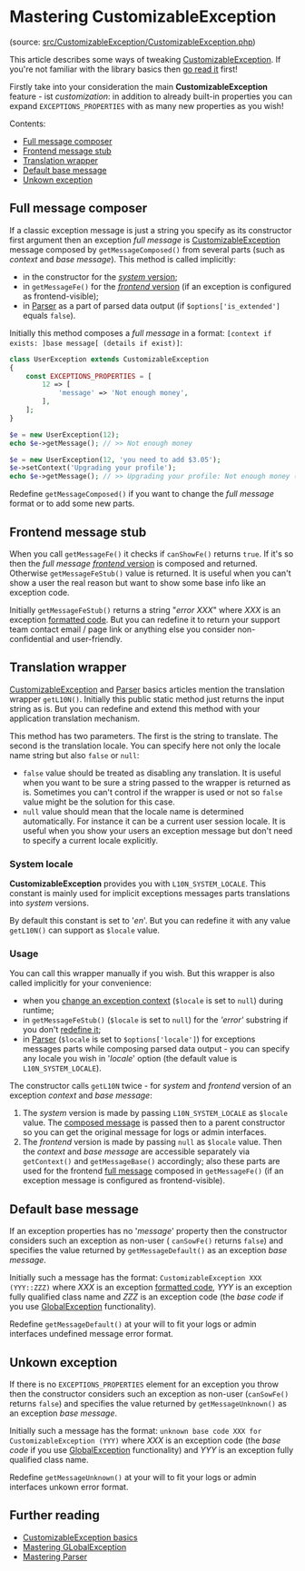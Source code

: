 # Mastering CustomizableException

(source:
[src/CustomizableException/CustomizableException.php](../../../../src/CustomizableException/CustomizableException.php))

This article describes some ways of tweaking [CustomizableException](../dummies/customizable-exception.md).
If you're not familiar with the library basics then [go read it](../dummies/about.md) first!

Firstly take into your consideration the main **CustomizableException** feature - ist _customization_: in addition to
already built-in properties you can expand `EXCEPTIONS_PROPERTIES` with as many new properties as you wish!

Contents:
- [Full message composer](#full-message-composer)
- [Frontend message stub](#frontend-message-stub)
- [Translation wrapper](#translation-wrapper)
- [Default base message](#default-base-message)
- [Unkown exception](#unkown-exception)

## Full message composer

If a classic exception message is just a string you specify as its constructor first argument then an exception
_full message_ is [CustomizableException](../dummies/customizable-exception.md) message composed by
`getMessageComposed()` from several parts (such as _context_ and _base message_). This method is called implicitly:
- in the constructor for the [_system_ version](#translation-wrapper);
- in `getMessageFe()` for the [_frontend_ version](#translation-wrapper) (if an exception
is configured as frontend-visible);
- in [Parser](../dummies/parser.md#data-returned) as a part of parsed data output (if `$options['is_extended']`
equals `false`).

Initially this method composes a _full message_ in a format:
`[context if exists: ]base message[ (details if exist)]`:

```php
class UserException extends CustomizableException
{
    const EXCEPTIONS_PROPERTIES = [
        12 => [
            'message' => 'Not enough money',
        ],
    ];
}

$e = new UserException(12);
echo $e->getMessage(); // >> Not enough money

$e = new UserException(12, 'you need to add $3.05');
$e->setContext('Upgrading your profile');
echo $e->getMessage(); // >> Upgrading your profile: Not enough money (you need to add $3.05)
```

Redefine `getMessageComposed()` if you want to change the _full message_ format or to add some new parts.

## Frontend message stub

When you call `getMessageFe()` it checks if `canShowFe()` returns `true`. If it's so then the _full message_
[_frontend_ version](#translation-wrapper) is composed and returned. Otherwise `getMessageFeStub()` value is returned.
It is useful when you can't show a user the real reason but want to show some base info like an exception code.

Initially `getMessageFeStub()` returns a string "_error XXX_" where _XXX_ is an exception
[formatted code](global-exception.md#global-codes-formatting). But you can redefine it to return your support team
contact email / page link or anything else you consider non-confidential and user-friendly.

## Translation wrapper

[CustomizableException](../dummies/customizable-exception.md#setup) and [Parser](../dummies/parser.md#data-returned)
basics articles mention the translation wrapper `getL10N()`. Initially this public static method just returns the
input string as is. But you can redefine and extend this method with your application translation mechanism.

This method has two parameters. The first is the string to translate. The second is the translation locale. You can
specify here not only the locale name string but also `false` or `null`:
- `false` value should be treated as disabling any translation. It is useful when you want to be sure a string
passed to the wrapper is returned as is. Sometimes you can't control if the wrapper is used or not so `false`
value might be the solution for this case.
- `null` value should mean that the locale name is determined automatically. For instance it can be a current user
session locale. It is useful when you show your users an exception message but don't need to specify a current locale
explicitly.

### System locale

**CustomizableException** provides you with `L10N_SYSTEM_LOCALE`. This constant is mainly used for implicit exceptions
messages parts translations into _system_ versions.

By default this constant is set to '_en_'. But you can redefine it with any value `getL10N()` can support as `$locale`
value.

### Usage

You can call this wrapper manually if you wish. But this wrapper is also called implicitly for your convenience:
- when you [change an exception context](../dummies/customizable-exception.md#exception-context) (`$locale` is set to
`null`) during runtime;
- in `getMessageFeStub()` (`$locale` is set to `null`) for the _'error'_ substring if you don't
[redefine it](#frontend-message-stub);
- in [Parser](../dummies/parser.md#data-returned) (`$locale` is set to `$options['locale']`) for exceptions messages
parts while composing parsed data output - you can specify any locale you wish in '_locale_' option (the default
value is `L10N_SYSTEM_LOCALE`).

The constructor calls `getL10N` twice - for _system_ and _frontend_ version of an exception _context_ and _base
message_:
1. The _system_ version is made by passing `L10N_SYSTEM_LOCALE` as `$locale` value. The
[composed message](#full-message-composer) is passed then to a parent constructor so you can get the original message
for logs or admin interfaces.
2. The _frontend_ version is made by passing `null` as `$locale` value. Then the _context_ and _base message_
are accessible separately via `getContext()` and `getMessageBase()` accordingly; also these parts are used for the
frontend [full message](#full-message-composer) composed in `getMessageFe()` (if an exception message is configured
as frontend-visible).

## Default base message

If an exception properties has no '_message_' property then the constructor considers such an exception as non-user (
`canSowFe()` returns `false`) and specifies the value returned by `getMessageDefault()` as an exception _base message_.

Initially such a message has the format: `CustomizableException XXX (YYY::ZZZ)` where _XXX_ is an exception
[formatted code](global-exception.md#global-codes-formatting), _YYY_ is an exception fully qualified class name and
_ZZZ_ is an exception code (the _base code_ if you use [GlobalException](../dummies/global-exception.md#how-it-works)
functionality).

Redefine `getMessageDefault()` at your will to fit your logs or admin interfaces undefined message error format.

## Unkown exception

If there is no `EXCEPTIONS_PROPERTIES` element for an exception you throw then the constructor considers such an
exception as non-user (`canSowFe()` returns `false`) and specifies the value returned by `getMessageUnknown()` as an
exception _base message_.

Initially such a message has the format: `unknown base code XXX for CustomizableException (YYY)` where _XXX_ is an
exception code (the _base code_ if you use [GlobalException](../dummies/global-exception.md#how-it-works)
functionality) and _YYY_ is an exception fully qualified class name.

Redefine `getMessageUnknown()` at your will to fit your logs or admin interfaces unkown error format.

## Further reading

- [CustomizableException basics](../dummies/customizable-exception.md)
- [Mastering GLobalException](global-exception.md)
- [Mastering Parser](parser.md)
